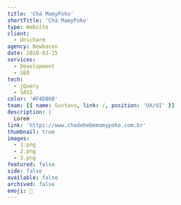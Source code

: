 ```yaml
---
title: 'Chá MamyPoko'
shortTitle: 'Chá MamyPoko'
type: Website
client:
  - Unicharm
agency: Newbacon
date: 2018-03-15
services:
  - Development
  - SEO
tech:
  - jQuery
  - SASS
color: '#F4D86B'
team: [{ name: Gustavo, link: /, position: 'UX/UI' }]
description: |
  Lorem
link: 'https://www.chadebebemamypoko.com.br'
thumbnail: true
images:
  - 1.png
  - 2.png
  - 3.png
featured: false
side: false
available: false
archived: false
emoji: 🍼
---
```


